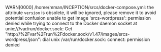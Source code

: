 WARN[0000] /home/mman/INCEPTION/srcs/docker-compose.yml: the attribute `version` is obsolete, it will be ignored, please remove it to avoid potential confusion 
unable to get image 'srcs-wordpress': permission denied while trying to connect to the Docker daemon socket at unix:///var/run/docker.sock: Get "http://%2Fvar%2Frun%2Fdocker.sock/v1.47/images/srcs-wordpress/json": dial unix /var/run/docker.sock: connect: permission denied